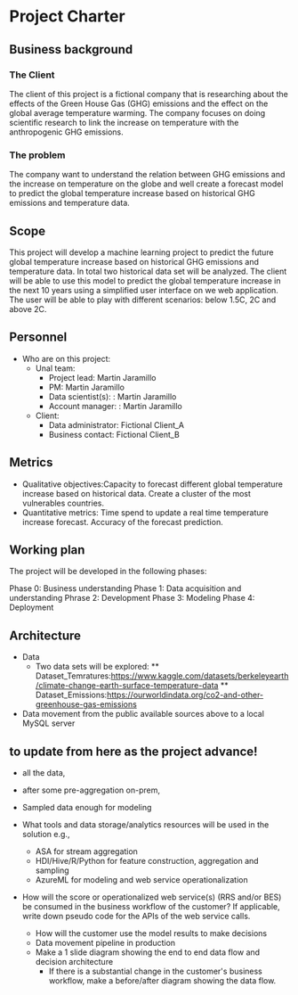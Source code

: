 # Project Charter
## Business background

### The Client
The client of this project is a fictional company that is researching about the effects of the Green House Gas (GHG) emissions and the effect on the global average temperature warming. The company focuses on doing scientific research to link the increase on temperature with the anthropogenic GHG emissions.

### The problem
The company want to understand the relation between GHG emissions and the increase on temperature on the globe and well create a forecast model to predict the global temperature increase based on historical GHG emissions and temperature data. 

## Scope
This project will develop a machine learning project to predict the future global temperature increase based on historical GHG emissions and temperature data. In total two historical data set will be analyzed. The client will be able to use this model to predict the global temperature increase in the next 10 years using a simplified user interface on we web application. The user will be able to play with different scenarios: below 1.5C, 2C and above 2C. 

## Personnel
* Who are on this project:
	* Unal team:
		* Project lead: Martin Jaramillo
		* PM: Martin Jaramillo
		* Data scientist(s): : Martin Jaramillo
		* Account manager: : Martin Jaramillo
	* Client:
		* Data administrator: Fictional Client_A 
		* Business contact: Fictional Client_B
	
## Metrics
* Qualitative objectives:Capacity to forecast different global temperature increase based on historical data. Create a cluster of the most vulnerables countries.
* Quantitative metrics: Time spend to update a real time temperature increase forecast. Accuracy of the forecast prediction. 

## Working plan

The project will be developed in the following phases: 

Phase 0: Business understanding
Phase 1: Data acquisition and understanding 
Phrase 2: Development
Phase 3: Modeling
Phase 4: Deployment

## Architecture
* Data
  * Two data sets will be explored:
    ** Dataset_Temratures:https://www.kaggle.com/datasets/berkeleyearth/climate-change-earth-surface-temperature-data
    ** Dataset_Emissions:https://ourworldindata.org/co2-and-other-greenhouse-gas-emissions
* Data movement from the public available sources above to a local MySQL server

## to update from here as the project advance!
  * all the data, 
  * after some pre-aggregation on-prem,
  * Sampled data enough for modeling 

* What tools and data storage/analytics resources will be used in the solution e.g.,
  * ASA for stream aggregation
  * HDI/Hive/R/Python for feature construction, aggregation and sampling
  * AzureML for modeling and web service operationalization
* How will the score or operationalized web service(s) (RRS and/or BES) be consumed in the business workflow of the customer? If applicable, write down pseudo code for the APIs of the web service calls.
  * How will the customer use the model results to make decisions
  * Data movement pipeline in production
  * Make a 1 slide diagram showing the end to end data flow and decision architecture
    * If there is a substantial change in the customer's business workflow, make a before/after diagram showing the data flow.
